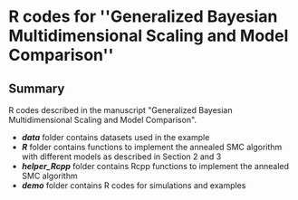 # R codes for ''Generalized Bayesian Multidimensional Scaling and Model Comparison''

## Summary
R codes described in the manuscript "Generalized Bayesian Multidimensional Scaling and Model Comparison".

- ***data*** folder contains datasets used in the example
- ***R*** folder contains functions to implement the annealed SMC algorithm with different models as described in Section 2 and 3
- ***helper_Rcpp*** folder contains Rcpp functions to implement the annealed SMC algorithm
- ***demo*** folder contains R codes for simulations and examples